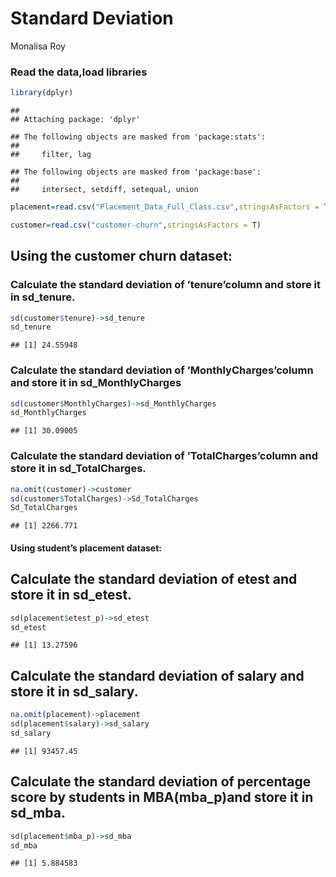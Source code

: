 Standard Deviation
================
Monalisa Roy

### Read the data,load libraries

``` r
library(dplyr)
```

    ## 
    ## Attaching package: 'dplyr'

    ## The following objects are masked from 'package:stats':
    ## 
    ##     filter, lag

    ## The following objects are masked from 'package:base':
    ## 
    ##     intersect, setdiff, setequal, union

``` r
placement=read.csv("Placement_Data_Full_Class.csv",stringsAsFactors = T)

customer=read.csv("customer-churn",stringsAsFactors = T)
```

## Using the customer churn dataset:

### Calculate the standard deviation of ’tenure’column and store it in sd_tenure.

``` r
sd(customer$tenure)->sd_tenure
sd_tenure
```

    ## [1] 24.55948

### Calculate the standard deviation of ’MonthlyCharges’column and store it in sd_MonthlyCharges

``` r
sd(customer$MonthlyCharges)->sd_MonthlyCharges
sd_MonthlyCharges
```

    ## [1] 30.09005

### Calculate the standard deviation of ’TotalCharges’column and store it in sd_TotalCharges.

``` r
na.omit(customer)->customer
sd(customer$TotalCharges)->Sd_TotalCharges
Sd_TotalCharges
```

    ## [1] 2266.771

#### Using student’s placement dataset:

## Calculate the standard deviation of etest and store it in sd_etest.

``` r
sd(placement$etest_p)->sd_etest
sd_etest
```

    ## [1] 13.27596

## Calculate the standard deviation of salary and store it in sd_salary.

``` r
na.omit(placement)->placement
sd(placement$salary)->sd_salary
sd_salary
```

    ## [1] 93457.45

## Calculate the standard deviation of percentage score by students in MBA(mba_p)and store it in sd_mba.

``` r
sd(placement$mba_p)->sd_mba
sd_mba
```

    ## [1] 5.884583
